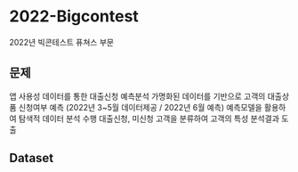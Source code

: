 # 2022-Bigcontest
2022년 빅콘테스트 퓨쳐스 부문

## 문제
앱 사용성 데이터를 통한 대출신청 예측분석
가명화된 데이터를 기반으로 고객의 대출상품 신청여부 예측
(2022년 3~5월 데이터제공 / 2022년 6월 예측)
예측모델을 활용하여 탐색적 데이터 분석 수행
대출신청, 미신청 고객을 분류하여 고객의 특성 분석결과 도출

## Dataset
